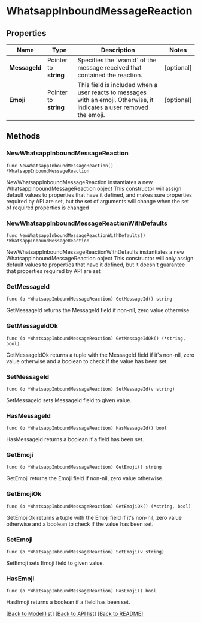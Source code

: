 # WhatsappInboundMessageReaction

## Properties

Name | Type | Description | Notes
------------ | ------------- | ------------- | -------------
**MessageId** | Pointer to **string** | Specifies the &#x60;wamid&#x60; of the message received that contained the reaction. | [optional] 
**Emoji** | Pointer to **string** | This field is included when a user reacts to messages with an emoji. Otherwise, it indicates a user removed the emoji. | [optional] 

## Methods

### NewWhatsappInboundMessageReaction

`func NewWhatsappInboundMessageReaction() *WhatsappInboundMessageReaction`

NewWhatsappInboundMessageReaction instantiates a new WhatsappInboundMessageReaction object
This constructor will assign default values to properties that have it defined,
and makes sure properties required by API are set, but the set of arguments
will change when the set of required properties is changed

### NewWhatsappInboundMessageReactionWithDefaults

`func NewWhatsappInboundMessageReactionWithDefaults() *WhatsappInboundMessageReaction`

NewWhatsappInboundMessageReactionWithDefaults instantiates a new WhatsappInboundMessageReaction object
This constructor will only assign default values to properties that have it defined,
but it doesn't guarantee that properties required by API are set

### GetMessageId

`func (o *WhatsappInboundMessageReaction) GetMessageId() string`

GetMessageId returns the MessageId field if non-nil, zero value otherwise.

### GetMessageIdOk

`func (o *WhatsappInboundMessageReaction) GetMessageIdOk() (*string, bool)`

GetMessageIdOk returns a tuple with the MessageId field if it's non-nil, zero value otherwise
and a boolean to check if the value has been set.

### SetMessageId

`func (o *WhatsappInboundMessageReaction) SetMessageId(v string)`

SetMessageId sets MessageId field to given value.

### HasMessageId

`func (o *WhatsappInboundMessageReaction) HasMessageId() bool`

HasMessageId returns a boolean if a field has been set.

### GetEmoji

`func (o *WhatsappInboundMessageReaction) GetEmoji() string`

GetEmoji returns the Emoji field if non-nil, zero value otherwise.

### GetEmojiOk

`func (o *WhatsappInboundMessageReaction) GetEmojiOk() (*string, bool)`

GetEmojiOk returns a tuple with the Emoji field if it's non-nil, zero value otherwise
and a boolean to check if the value has been set.

### SetEmoji

`func (o *WhatsappInboundMessageReaction) SetEmoji(v string)`

SetEmoji sets Emoji field to given value.

### HasEmoji

`func (o *WhatsappInboundMessageReaction) HasEmoji() bool`

HasEmoji returns a boolean if a field has been set.


[[Back to Model list]](../README.md#documentation-for-models) [[Back to API list]](../README.md#documentation-for-api-endpoints) [[Back to README]](../README.md)


